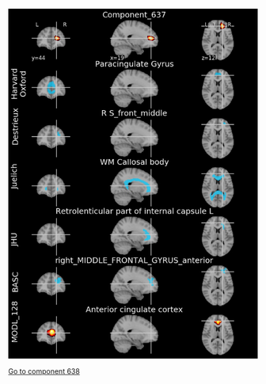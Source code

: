 


![637](preliminary/637.jpg "Component 637")

[Go to component 638](https://parietal-inria.github.io/MODL_atlas/1024/638 "Component 638")